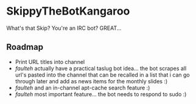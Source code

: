 SkippyTheBotKangaroo
====================

What's that Skip? You're an IRC bot? GREAT...

## Roadmap
* Print URL titles into channel
* *faulteh* actually have a practical taslug bot idea... the bot scrapes all url's pasted into the channel that can be recalled in a list that i can go through later and add as news items for the monthly slides :)
* *faulteh* and an in-channel apt-cache search feature :)
* *faulteh* most important feature... the bot needs to respond to sudo :)
